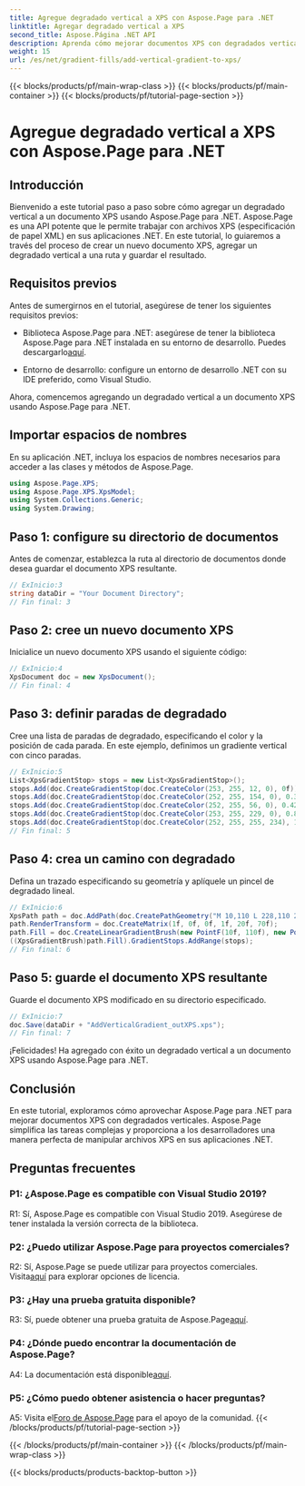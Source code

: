 ```yaml
---
title: Agregue degradado vertical a XPS con Aspose.Page para .NET
linktitle: Agregar degradado vertical a XPS
second_title: Aspose.Página .NET API
description: Aprenda cómo mejorar documentos XPS con degradados verticales usando Aspose.Page para .NET. Siga nuestra guía paso a paso para una integración perfecta.
weight: 15
url: /es/net/gradient-fills/add-vertical-gradient-to-xps/
---
```


{{< blocks/products/pf/main-wrap-class >}}
{{< blocks/products/pf/main-container >}}
{{< blocks/products/pf/tutorial-page-section >}}

# Agregue degradado vertical a XPS con Aspose.Page para .NET

## Introducción

Bienvenido a este tutorial paso a paso sobre cómo agregar un degradado vertical a un documento XPS usando Aspose.Page para .NET. Aspose.Page es una API potente que le permite trabajar con archivos XPS (especificación de papel XML) en sus aplicaciones .NET. En este tutorial, lo guiaremos a través del proceso de crear un nuevo documento XPS, agregar un degradado vertical a una ruta y guardar el resultado.

## Requisitos previos

Antes de sumergirnos en el tutorial, asegúrese de tener los siguientes requisitos previos:

-  Biblioteca Aspose.Page para .NET: asegúrese de tener la biblioteca Aspose.Page para .NET instalada en su entorno de desarrollo. Puedes descargarlo[aquí](https://releases.aspose.com/page/net/).

- Entorno de desarrollo: configure un entorno de desarrollo .NET con su IDE preferido, como Visual Studio.

Ahora, comencemos agregando un degradado vertical a un documento XPS usando Aspose.Page para .NET.

## Importar espacios de nombres

En su aplicación .NET, incluya los espacios de nombres necesarios para acceder a las clases y métodos de Aspose.Page.

```csharp
using Aspose.Page.XPS;
using Aspose.Page.XPS.XpsModel;
using System.Collections.Generic;
using System.Drawing;
```

## Paso 1: configure su directorio de documentos

Antes de comenzar, establezca la ruta al directorio de documentos donde desea guardar el documento XPS resultante.

```csharp
// ExInicio:3
string dataDir = "Your Document Directory";
// Fin final: 3
```

## Paso 2: cree un nuevo documento XPS

Inicialice un nuevo documento XPS usando el siguiente código:

```csharp
// ExInicio:4
XpsDocument doc = new XpsDocument();
// Fin final: 4
```

## Paso 3: definir paradas de degradado

Cree una lista de paradas de degradado, especificando el color y la posición de cada parada. En este ejemplo, definimos un gradiente vertical con cinco paradas.

```csharp
// ExInicio:5
List<XpsGradientStop> stops = new List<XpsGradientStop>();
stops.Add(doc.CreateGradientStop(doc.CreateColor(253, 255, 12, 0), 0f));
stops.Add(doc.CreateGradientStop(doc.CreateColor(252, 255, 154, 0), 0.359375f));
stops.Add(doc.CreateGradientStop(doc.CreateColor(252, 255, 56, 0), 0.424805f));
stops.Add(doc.CreateGradientStop(doc.CreateColor(253, 255, 229, 0), 0.879883f));
stops.Add(doc.CreateGradientStop(doc.CreateColor(252, 255, 255, 234), 1f));
// Fin final: 5
```

## Paso 4: crea un camino con degradado

Defina un trazado especificando su geometría y aplíquele un pincel de degradado lineal.

```csharp
// ExInicio:6
XpsPath path = doc.AddPath(doc.CreatePathGeometry("M 10,110 L 228,110 228,200 10,200"));
path.RenderTransform = doc.CreateMatrix(1f, 0f, 0f, 1f, 20f, 70f);
path.Fill = doc.CreateLinearGradientBrush(new PointF(10f, 110f), new PointF(10f, 200f));
((XpsGradientBrush)path.Fill).GradientStops.AddRange(stops);
// Fin final: 6
```

## Paso 5: guarde el documento XPS resultante

Guarde el documento XPS modificado en su directorio especificado.

```csharp
// ExInicio:7
doc.Save(dataDir + "AddVerticalGradient_outXPS.xps");
// Fin final: 7
```

¡Felicidades! Ha agregado con éxito un degradado vertical a un documento XPS usando Aspose.Page para .NET.

## Conclusión

En este tutorial, exploramos cómo aprovechar Aspose.Page para .NET para mejorar documentos XPS con degradados verticales. Aspose.Page simplifica las tareas complejas y proporciona a los desarrolladores una manera perfecta de manipular archivos XPS en sus aplicaciones .NET.

## Preguntas frecuentes

### P1: ¿Aspose.Page es compatible con Visual Studio 2019?

R1: Sí, Aspose.Page es compatible con Visual Studio 2019. Asegúrese de tener instalada la versión correcta de la biblioteca.

### P2: ¿Puedo utilizar Aspose.Page para proyectos comerciales?

 R2: Sí, Aspose.Page se puede utilizar para proyectos comerciales. Visita[aquí](https://purchase.aspose.com/buy) para explorar opciones de licencia.

### P3: ¿Hay una prueba gratuita disponible?

 R3: Sí, puede obtener una prueba gratuita de Aspose.Page[aquí](https://releases.aspose.com/).

### P4: ¿Dónde puedo encontrar la documentación de Aspose.Page?

 A4: La documentación está disponible[aquí](https://reference.aspose.com/page/net/).

### P5: ¿Cómo puedo obtener asistencia o hacer preguntas?

 A5: Visita el[Foro de Aspose.Page](https://forum.aspose.com/c/page/39) para el apoyo de la comunidad.
{{< /blocks/products/pf/tutorial-page-section >}}

{{< /blocks/products/pf/main-container >}}
{{< /blocks/products/pf/main-wrap-class >}}

{{< blocks/products/products-backtop-button >}}
